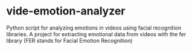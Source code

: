 # vide-emotion-analyzer
Python script for analyzing emotions in videos using facial recognition libraries. A project for extracting emotional data from videos with the fer library (FER stands for Facial Emotion Recognition)
